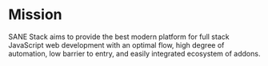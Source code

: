 # Mission

SANE Stack aims to provide the best modern platform for full stack JavaScript web development with an optimal flow, high degree of automation, low barrier to entry, and easily integrated ecosystem of addons.
